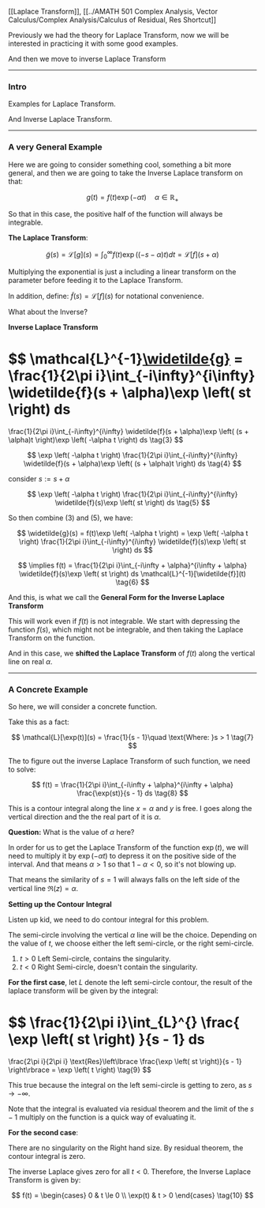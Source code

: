 [[Laplace Transform]], [[../AMATH 501 Complex Analysis, Vector Calculus/Complex Analysis/Calculus of Residual, Res Shortcut]]

Previously we had the theory for Laplace Transform, now we will be interested in practicing it with some good examples. 

And then we move to inverse Laplace Transform

---
### **Intro**

Examples for Laplace Transform. 

And Inverse Laplace Transform. 

---
### **A very General Example**

Here we are going to consider something cool, something a bit more general, and then we are going to take the Inverse Laplace transform on that: 

$$
g(t) = f(t)\exp \left(
-\alpha t
\right) \quad \alpha \in \mathbb{R}_+
\tag{1}
$$

So that in this case, the positive half of the function will always be integrable. 

**The Laplace Transform**: 


$$
\widetilde{g}(s) = \mathcal{L}[g](s) = \int_{0}^{\infty} 
    f(t)\exp \left(
    (-s-\alpha)t
    \right)
dt = 
\mathcal{L}[f](s + \alpha)
\tag{2}
$$

Multiplying the exponential is just a including a linear transform on the parameter before feeding it to the Laplace Transform. 

In addition, define: $\tilde{f}(s) = \mathcal{L}[f](s)$ for notational convenience. 

What about the Inverse? 

**Inverse Laplace Transform**

$$
\mathcal{L}^{-1}[\widetilde{g}](s) =  
\frac{1}{2\pi i}\int_{-i\infty}^{i\infty} 
    \widetilde{f}(s + \alpha)\exp \left(
    st
    \right)
ds
=
\frac{1}{2\pi i}\int_{-i\infty}^{i\infty} 
    \widetilde{f}(s + \alpha)\exp \left(
    (s + \alpha)t
    \right)\exp \left(
    -\alpha t
    \right)
ds
\tag{3}
$$

$$
\exp \left(
-\alpha t
\right) 
\frac{1}{2\pi i}\int_{-i\infty}^{i\infty} 
    \widetilde{f}(s + \alpha)\exp \left(
    (s + \alpha)t
    \right)
ds
\tag{4}
$$

consider $s:= s + \alpha$

$$
\exp \left(
-\alpha t
\right) 
\frac{1}{2\pi i}\int_{-i\infty}^{i\infty} 
    \widetilde{f}(s)\exp \left(
    st
    \right)
ds
\tag{5}
$$
 
So then combine (3) and (5), we have: 

$$
\widetilde{g}(s) = f(t)\exp \left(
-\alpha t
\right) = \exp \left(
-\alpha t
\right) 
\frac{1}{2\pi i}\int_{-i\infty}^{i\infty} 
    \widetilde{f}(s)\exp \left(
    st
    \right)
ds
$$

$$
\implies f(t) = \frac{1}{2\pi i}\int_{-i\infty + \alpha}^{i\infty + \alpha} 
\widetilde{f}(s)\exp \left(
st
\right)
ds
\mathcal{L}^{-1}[\widetilde{f}](t)
\tag{6}
$$

And this, is what we call the **General Form for the Inverse Laplace Transform**

This will work even if $f(t)$ is not integrable. We start with depressing the function $f(s)$, which might not be integrable, and then taking the Laplace Transform on the function. 

And in this case, we **shifted the Laplace Transform** of $f(t)$ along the vertical line on real $\alpha$.


---
### **A Concrete Example**

So here, we will consider a concrete function. 

Take this as a fact: 

$$
\mathcal{L}[\exp(t)](s) = \frac{1}{s - 1}\quad \text{Where: }s > 1
\tag{7}
$$

The to figure out the inverse Laplace Transform of such function, we need to solve: 

$$
f(t) = \frac{1}{2\pi i}\int_{-i\infty + \alpha}^{i\infty + \alpha} 
\frac{\exp(st)}{s - 1}
ds
\tag{8}
$$

This is a contour integral along the line $x = \alpha$ and $y$ is free. I goes along the vertical direction and the the real part of it is $\alpha$. 

**Question:** What is the value of $\alpha$ here? 

In order for us to get the Laplace Transform of the function $\exp(t)$, we will need to multiply it by $\exp(-\alpha t)$ to depress it on the positive side of the interval. And that means $\alpha > 1$ so that $1 - \alpha < 0$, so it's not blowing up. 

That means the similarity of $s = 1$ will always falls on the left side of the vertical line $\Re(z) = \alpha$. 

**Setting up the Contour Integral**

Listen up kid, we need to do contour integral for this problem. 

The semi-circle involving the vertical $\alpha$ line will be the choice. Depending on the value of $t$, we choose either the left semi-circle, or the right semi-circle. 

1. $t > 0$ Left Semi-circle, contains the singularity. 
2. $t < 0$ Right Semi-circle, doesn't contain the singularity. 

**For the first case**, let $L$ denote the left semi-circle contour, the result of the laplace transform will be given by the integral: 

$$
\frac{1}{2\pi i}\int_{L}^{} 
\frac{
\exp \left(
st
\right)
}{s - 1}
ds
=
\frac{2\pi i}{2\pi i}
\text{Res}\left\lbrace
    \frac{\exp \left(
    st
    \right)}{s - 1}
\right\rbrace = \exp \left(
t
\right)
\tag{9}
$$

This true because the integral on the left semi-circle is getting to zero, as $s\rightarrow -\infty$. 

Note that the integral is evaluated via residual theorem and the limit of the $s - 1$ multiply on the function is a quick way of evaluating it. 

**For the second case**: 

There are no singularity on the Right hand size. By residual theorem, the contour integral is zero. 

The inverse Laplace gives zero for all $t < 0$. Therefore, the Inverse Laplace Transform is given by: 

$$
f(t) = \begin{cases}
    0 & t \le 0
    \\
    \exp(t) & t > 0
\end{cases}
\tag{10} 
$$